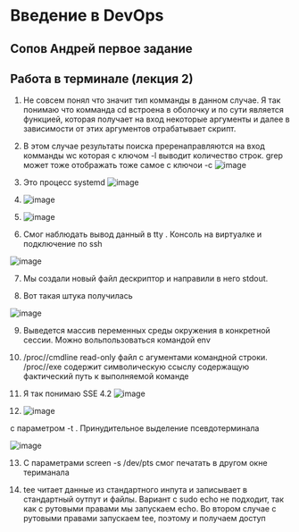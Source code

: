 # Введение в DevOps

##  Сопов Андрей первое задание 


## Работа в терминале (лекция 2)

1. Не совсем понял что значит тип комманды в данном случае. Я так понимаю что комманда cd встроена в оболочку и по сути является функцией, которая получает на вход некоторые аргументы и далее в зависимости от этих аргументов отрабатывает скрипт. 

2. В этом случае результаты поиска преренаправляются на вход комманды wc которая с ключом -l выводит количество строк. grep может тоже отображать тоже самое с ключои -c ![image](https://user-images.githubusercontent.com/5323690/166488786-88dd0578-e371-484f-aa31-b7723503e1c2.png)

3. Это процесс systemd ![image](https://user-images.githubusercontent.com/5323690/166491793-fb120729-04de-40b7-aac8-738e92adef8c.png)

4. ![image](https://user-images.githubusercontent.com/5323690/166502412-71956c0f-f56e-4748-b486-9dc9e55994e4.png)
 
5. ![image](https://user-images.githubusercontent.com/5323690/166503802-8db5fece-23ce-4608-86f8-d89bc5ce0387.png)

6. Смог наблюдать вывод данный в tty . Консоль на виртуалке и подключение по ssh 

![image](https://user-images.githubusercontent.com/5323690/166951537-6d60675b-7498-429e-ba56-e78847d7c059.png)

7. Мы создали новый файл дескриптор и направили в него stdout. 

8. Вот такая штука получилась

 ![image](https://user-images.githubusercontent.com/5323690/167824389-d2758d1c-ca08-437c-b8ba-8e14f1a6228c.png)


9. Выведется массив переменных среды окружения в конкретной сессии.  Можно вольпользоваться командой env

10. /proc/<PID>/cmdline  read-only файл с агументами командной строки. /proc/<PID>/exe содержит символическую ссыслу содержащую фактический путь к выполняемой команде

11. Я так понимаю SSE 4.2 ![image](https://user-images.githubusercontent.com/5323690/167086284-944d9331-d813-45e6-8fcd-0f33a376e3c4.png)

12. ![image](https://user-images.githubusercontent.com/5323690/167801294-8e662223-d773-4d26-9e6d-1cf167b6d029.png)

 с параметром -t . Принудительное выделение псевдотерминала
 
 ![image](https://user-images.githubusercontent.com/5323690/167801648-a99abdd4-ea92-4c56-88aa-bfca1ab24df3.png)



13. С параметрами screen -s /dev/pts смог печатать в другом окне териманала

14. tee читает данные из стандартного инпута и записывает в стандартный оутпут и файлы. Вариант с sudo echo не подходит, так как с рутовыми правами мы запускаем echo. Во втором случае с рутовыми правами запускаем tee, поэтому и получаем доступ
